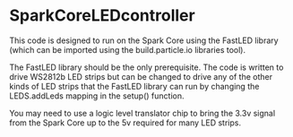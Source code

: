 # SparkCoreLEDcontroller

This code is designed to run on the Spark Core using the FastLED library (which can be imported using the build.particle.io libraries tool).

The FastLED library should be the only prerequisite. The code is written to drive WS2812b LED strips but can be changed to drive any of the other kinds of LED strips that the FastLED library can run by changing the LEDS.addLeds mapping in the setup() function.

You may need to use a logic level translator chip to bring the 3.3v signal from the Spark Core up to the 5v required for many LED strips.
